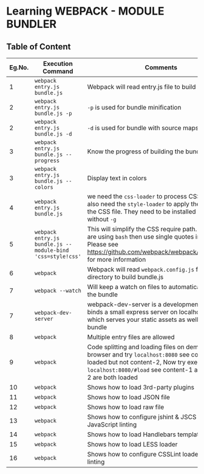 # Learning WEBPACK - MODULE BUNDLER

## Table of Content
|Eg.No.|Execution Command|Comments|
|------|-----------------|--------|
|1|```webpack entry.js bundle.js```|Webpack will read entry.js file to build bundle.js|
|2|```webpack entry.js bundle.js -p``` |```-p``` is used for bundle minification|
|2|```webpack entry.js bundle.js -d```|```-d``` is used for bundle with source maps|
|3|```webpack entry.js bundle.js --progress```|Know the progress of building the bundle|
|3|```webpack entry.js bundle.js --colors```|Display text in colors|
|4|```webpack entry.js bundle.js```|we need the ```css-loader``` to process CSS files. We also need the ```style-loader``` to apply the styles in the CSS file. They need to be installed locally, without ```-g```|
|5|```webpack entry.js bundle.js --module-bind 'css=style!css'``` | This will simplify the CSS require path. Note: If you are using ```bash``` then use single quotes in Command. Please see https://github.com/webpack/webpack/issues/1453 for more information|
|6|```webpack```|Webpack will read ```webpack.config.js``` from the root directory to build bundle.js|
|7|```webpack --watch```|Will keep a watch on files to automatically rebuild the bundle|
|7|```webpack-dev-server```|webpack-dev-server is a development server, it binds a small express server on localhost:8080 which serves your static assets as well as the bundle|
|8|```webpack```|Multiple entry files are allowed|
|9|```webpack```|Code splitting and loading files on demand, Open browser and try ```localhost:8080``` see content-1 is loaded but not content-2, Now try execute ```localhost:8080/#load``` see content-1 and content-2 are both loaded|
|10|```webpack```|Shows how to load 3rd-party plugins|
|11|```webpack```|Shows how to load JSON file|
|12|```webpack```|Shows how to load raw file|
|13|```webpack```|Shows how to configure jshint & JSCS loaders for JavaScript linting|
|14|```webpack```|Shows how to load Handlebars templates file|
|15|```webpack```|Shows how to load LESS loader|
|16|```webpack```|Shows how to configure CSSLint loader for CSS linting|
